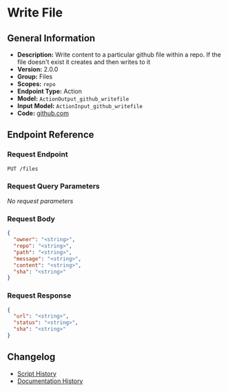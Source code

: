 <!-- BEGIN GENERATED CONTENT -->
# Write File

## General Information

- **Description:** Write content to a particular github file within a repo. If
the file doesn't exist it creates and then writes to it
- **Version:** 2.0.0
- **Group:** Files
- **Scopes:** `repo`
- **Endpoint Type:** Action
- **Model:** `ActionOutput_github_writefile`
- **Input Model:** `ActionInput_github_writefile`
- **Code:** [github.com](https://github.com/NangoHQ/integration-templates/tree/main/integrations/github/actions/write-file.ts)


## Endpoint Reference

### Request Endpoint

`PUT /files`

### Request Query Parameters

_No request parameters_

### Request Body

```json
{
  "owner": "<string>",
  "repo": "<string>",
  "path": "<string>",
  "message": "<string>",
  "content": "<string>",
  "sha": "<string>"
}
```

### Request Response

```json
{
  "url": "<string>",
  "status": "<string>",
  "sha": "<string>"
}
```

## Changelog

- [Script History](https://github.com/NangoHQ/integration-templates/commits/main/integrations/github/actions/write-file.ts)
- [Documentation History](https://github.com/NangoHQ/integration-templates/commits/main/integrations/github/actions/write-file.md)

<!-- END  GENERATED CONTENT -->

